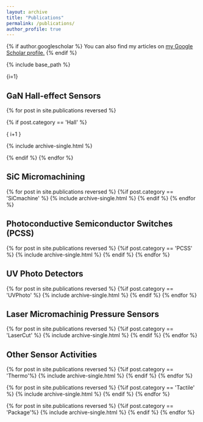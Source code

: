 ```yaml
---
layout: archive
title: "Publications"
permalink: /publications/
author_profile: true
---
```


{% if author.googlescholar %}
  You can also find my articles on <u><a href="{{author.googlescholar}}">my Google Scholar profile</a>.</u>
{% endif %}

{% include base_path %}

{i=1}

<h2>GaN Hall-effect Sensors</h2>

{% for post in site.publications reversed %}

  {% if post.category == 'Hall' %}
<p>{ i+1 }</p>
    {% include archive-single.html %}
 
  {% endif %}
{% endfor %}

<h2>SiC Micromachining</h2>

{% for post in site.publications reversed %}
  {%if post.category == 'SiCmachine' %}
    {% include archive-single.html %}
  {% endif %}
{% endfor %}

<h2>Photoconductive Semiconductor Switches (PCSS)</h2>

{% for post in site.publications reversed %}
  {%if post.category == 'PCSS' %}
    {% include archive-single.html %}
  {% endif %}
{% endfor %}

<h2>UV Photo Detectors</h2>

{% for post in site.publications reversed %}
  {%if post.category == 'UVPhoto' %}
    {% include archive-single.html %}
  {% endif %}
{% endfor %}

<h2>Laser Micromachinig Pressure Sensors</h2>

{% for post in site.publications reversed %}
  {%if post.category == 'LaserCut' %}
    {% include archive-single.html %}
  {% endif %}
{% endfor %}

<h2>Other Sensor Activities</h2>

{% for post in site.publications reversed %}
  {%if post.category == 'Thermo'%}
    {% include archive-single.html %}
  {% endif %}
{% endfor %}

{% for post in site.publications reversed %}
  {%if post.category ==  'Tactile' %}
    {% include archive-single.html %}
  {% endif %}
{% endfor %}

{% for post in site.publications reversed %}
  {%if post.category == 'Package'%}
    {% include archive-single.html %}
  {% endif %}
{% endfor %}
